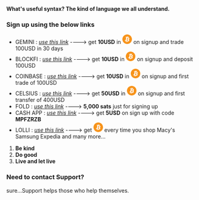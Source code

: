 

**What's useful syntax?  The kind of language we all understand.**

### Sign up using the below links

- GEMINI : _[use this link](https://gemini.com/share/qz6d8kfe)_ ----> get **10USD** in <img src="btc_icon.png" alt="btc" width="25" height="25"> on signup and trade 100USD in 30 days
- BLOCKFI : _[use this link](https://blockfi.com/?ref=e67ce9d2)_ ----> get **10USD** in <img src="btc_icon.png" alt="btc" width="25" height="25"> on signup and deposit 100USD
- COINBASE : _[use this link](https://www.coinbase.com/join/shriva_rx)_ ----> get **10USD** in <img src="btc_icon.png" alt="btc" width="25" height="25"> on signup and first trade of 100USD
- CELSIUS : _[use this link](https://celsiusnetwork.app.link/168531fa35)_ ----> get **50USD** in <img src="btc_icon.png" alt="btc" width="25" height="25"> on signup and first transfer of 400USD
- FOLD : _[use this link](https://use.foldapp.com/r/TAJHF47W)_ ----> **5,000 sats** just for signing up
- CASH APP : _[use this link](https://cash.app)_ ----> get **5USD** on sign up with code **MPFZRZB**
- LOLLI : _[use this link](https://lolli.com/share/3zEBDefcZs)_ ----> get <img src="btc_icon.png" alt="btc" width="25" height="25"> every time you shop Macy's Samsung Expedia and many more...

1. **Be kind**
2. **Do good**
3. **Live and let live**





### Need to contact Support?
sure...Support helps those who help themselves.
